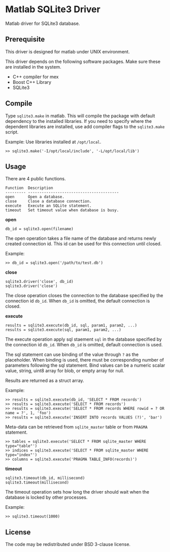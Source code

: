 Matlab SQLite3 Driver
=====================

Matlab driver for SQLite3 database.

Prerequisite
------------

This driver is designed for matlab under UNIX environment.

This driver depends on the following software packages. Make sure these are
installed in the system.

 * C++ compiler for mex
 * Boost C++ Library
 * SQLite3

Compile
-------

Type `sqlite3.make` in matlab. This will compile the package with default
dependency to the installed libraries. If you need to specify where the
dependent libraries are installed, use add compiler flags to the `sqlite3.make`
script.

Example: Use libraries installed at `/opt/local`.

    >> sqlite3.make('-I/opt/local/include', '-L/opt/local/lib')

Usage
-----

There are 4 public functions.

    Function  Description
    --------- ----------------------------------------
    open      Open a database.
    close     Close a database connection.
    execute   Execute an SQLite statement.
    timeout   Set timeout value when database is busy.

__open__

    db_id = sqlite3.open(filename)

The open operation takes a file name of the database and returns newly created
connection id. This id can be used for this connection until closed.

Example:

    >> db_id = sqlite3.open('/path/to/test.db')


__close__

    sqlite3.driver('close', db_id)
    sqlite3.driver('close')

The close operation closes the connection to the database specified by the
connection id `db_id`. When `db_id` is omitted, the default connection is
closed.

__execute__

    results = sqlite3.execute(db_id, sql, param1, param2, ...)
    results = sqlite3.execute(sql, param1, param2, ...)

The execute operation apply sql staement `sql` in the database specified by
the connection id `db_id`. When `db_id` is omitted, default connection is used.

The sql statement can use binding of the value through `?` as the placeholder.
When binding is used, there must be corresponding number of parameters
following the sql statement. Bind values can be a numeric scalar value,
string, uint8 array for blob, or empty array for null.

Results are returned as a struct array.

Example:

    >> results = sqlite3.execute(db_id, 'SELECT * FROM records')
    >> results = sqlite3.execute('SELECT * FROM records')
    >> results = sqlite3.execute('SELECT * FROM records WHERE rowid = ? OR name = ?', 1, 'foo')
    >> results = sqlite3.execute('INSERT INTO records VALUES (?)', 'bar')

Meta-data can be retrieved from `sqlite_master` table or from `PRAGMA` statement.

    >> tables = sqlite3.execute('SELECT * FROM sqlite_master WHERE type="table"')
    >> indices = sqlite3.execute('SELECT * FROM sqlite_master WHERE type="index"')
    >> columns = sqlite3.execute('PRAGMA TABLE_INFO(records)')

__timeout__

    sqlite3.timeout(db_id, millisecond)
    sqlite3.timeout(millisecond)

The timeout operation sets how long the driver should wait when the database
is locked by other processes.

Example:

    >> sqlite3.timeout(1000)

License
-------

The code may be redistributed under BSD 3-clause license.
